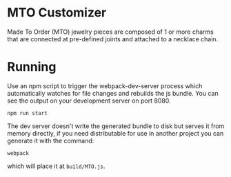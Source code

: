 
# MTO Customizer

Made To Order (MTO) jewelry pieces are composed of 1 or more charms that are connected at
pre-defined joints and attached to a necklace chain.

# Running

Use an npm script to trigger the webpack-dev-server process which automatically watches for
file changes and rebuilds the js bundle. You can see the output on your development server
on port 8080.

    npm run start

The dev server doesn't write the generated bundle to disk but serves it from memory directly,
if you need distributable for use in another project you can generate it with the command:

    webpack

which will place it at `build/MTO.js`.
